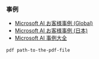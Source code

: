 ### 事例
- [Microsoft AI お客様事例 (Global)](https://www.microsoft.com/ja-jp/ai/customer-stories)
- [Microsoft AI お客様事例 (日本)](https://customers.microsoft.com/ja-jp/search?sq=%22Azure%20Machine%20Learning%22&ff=&p=2&so=story_publish_date%20desc)
- [Microsoft AI 事例大全](https://info.microsoft.com/JA-AI-CNTNT-FY20-02Feb-25-MicrosoftAI-SRGCM3284_01Registration-ForminBody.html)


​```pdf
    path-to-the-pdf-file
​```
